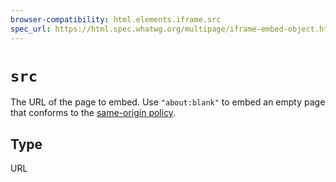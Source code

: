```yaml
---
browser-compatibility: html.elements.iframe.src
spec_url: https://html.spec.whatwg.org/multipage/iframe-embed-object.html#attr-iframe-src
---
```


# `src`

The URL of the page to embed. Use `"about:blank"` to embed an empty page that conforms to the [same-origin policy](https://developer.mozilla.org/en-US/docs/Web/Security/Same-origin_policy#Inherited_origins).

## Type

URL
